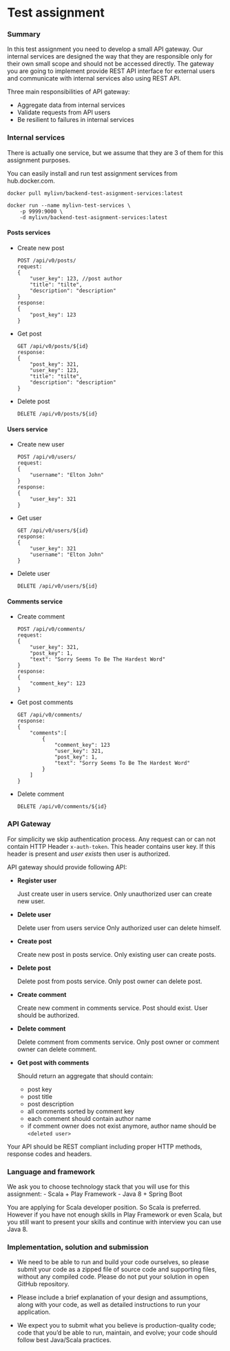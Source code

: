 # Test assignment

### Summary

In this test assignment you need to develop a small API gateway.
Our internal services are designed the way that they are responsible only for their own small scope and should not be accessed directly. The gateway you are going to implement provide REST API interface for external users and communicate with internal services also using REST API.

Three main responsibilities of API gateway:
- Aggregate data from internal services
- Validate requests from API users
- Be resilient to failures in internal services


### Internal services

There is actually one service, but we assume that they are 3 of them for this assignment purposes.

You can easily install and run test assignment services from hub.docker.com.

	docker pull mylivn/backend-test-asignment-services:latest

	docker run --name mylivn-test-services \
		-p 9999:9000 \
		-d mylivn/backend-test-asignment-services:latest

#### Posts services

- Create new post

	```
	POST /api/v0/posts/
	request:
	{
		"user_key": 123, //post author
		"title": "tilte",
		"description": "description"
	}
	response:
	{
		"post_key": 123
	}
	```

- Get post

	```
	GET /api/v0/posts/${id}
	response:
	{
	    "post_key": 321,
	    "user_key": 123,
	    "title": "tilte",
	    "description": "description"
	}
	```

- Delete post

	```
	DELETE /api/v0/posts/${id}
	```

#### Users service

- Create new user
	```
	POST /api/v0/users/
	request:
	{
		"username": "Elton John"
	}
	response:
	{
		"user_key": 321
	}
	```

- Get user

	```
	GET /api/v0/users/${id}
	response:
	{
		"user_key": 321
		"username": "Elton John"
	}
	```

- Delete user

	```
	DELETE /api/v0/users/${id}
	```

#### Comments service

- Create comment

	```
	POST /api/v0/comments/
	request:
	{
		"user_key": 321,
		"post_key": 1,
		"text": "Sorry Seems To Be The Hardest Word"
	}
	response:
	{
		"comment_key": 123
	}
	```

- Get post comments

	```
	GET /api/v0/comments/
	response:
	{
		"comments":[
			{
				"comment_key": 123
				"user_key": 321,
				"post_key": 1,
				"text": "Sorry Seems To Be The Hardest Word"
			}
		]
	}
	```

- Delete comment

	```
	DELETE /api/v0/comments/${id}
	```


### API Gateway

For simplicity we skip authentication process.
Any request can or can not contain HTTP Header `x-auth-token`. This header contains user key. If this header is present and *user exists* then user is authorized.


API gateway should provide following API:
- **Register user**

	Just create user in users service.
	Only unauthorized user can create new user.

- **Delete user**

	Delete user from users service
	Only authorized user can delete himself.

- **Create post**

	Create new post in posts service.
	Only existing user can create posts.

- **Delete post**

	Delete post from posts service.
	Only post owner can delete post.

- **Create comment**

	Create new comment in comments service.
	Post should exist.
	User should be authorized.


- **Delete comment**

	Delete comment from comments service.
	Only post owner or comment owner can delete comment.

- **Get post with comments**

	Should return an aggregate that should contain:

	- post key
	- post title
	- post description
	- all comments sorted by comment key
	- each comment should contain author name
	- if comment owner does not exist anymore, author name should be `<deleted user>`


Your API should be REST compliant including proper HTTP methods, response codes and headers.

### Language and framework

We ask you to choose technology stack that you will use for this assignment:
	- Scala + Play Framework
	- Java 8 + Spring Boot

You are applying for Scala developer position. So Scala is preferred. However if you have not enough skills in Play Framework or even Scala, but you still want to present your skills and continue with interview you can use Java 8.


### Implementation, solution and submission

- We need to be able to run and build your code ourselves, so please submit your code as a zipped file of source code and supporting files, without any compiled code. Please do not put your solution in open GitHub repository.

- Please include a brief explanation of your design and assumptions, along with your code, as well as detailed instructions to run your application.

- We expect you to submit what you believe is production-quality code; code that you’d be able to run, maintain, and evolve; your code should follow best Java/Scala practices.
